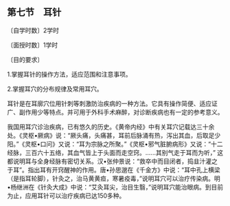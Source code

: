 ## 第七节　耳针

〔自学时数〕2学时

〔面授时数〕1学时

〔目的要求〕

1.掌握耳针的操作方法，适应范围和注意事项。

2.掌握耳穴的分布规律及常用耳穴。

耳针是在耳廓穴位用针刺等刺激防治疾病的一种方法。它具有操作简便、适应证广、副作用少等特点。并可用于外科手术麻醉，对诊断疾病也有一定的参考意义。

我国用耳穴诊治疾病，已有悠久的历史。《黄帝内经》中有关耳穴记载达三十余处。《灵枢•厥病》说：“厥头痛，头痛甚，耳前后脉涌有热，泻出其血，后取足少阳。”《灵枢•口问》又说：“耳为宗脉之所聚。”《灵枢•邪气脏腑病形》又说：“十二经脉，三百六十五络，其血气皆上于头面而走空窍。…...其别气走于耳而为听，” 这都说明耳与全身经脉有密切关系。汉•张仲景说：“救卒中而目闭者，捣韭汁灌之于耳”。指出耳有开窍醒神的作用。唐•孙思邈在《千金方》中说：“耳中孔上横梁（是指耳轮脚），针灸之，治马黄黄疸，寒暑疫毒，”说明耳穴可以治疗传染病。明•杨继洲在《针灸大成》中说：“艾灸耳尖，治目生翳，”说明耳穴能治眼病。到目前为止，应用耳针可以治疗疾病已达150多种。
